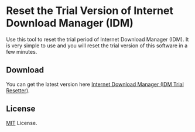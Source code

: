 # Reset the Trial Version of Internet Download Manager (IDM)

Use this tool to reset the trial period of Internet Download Manager (IDM). It is very simple to use and you will reset the trial version of this software in a few minutes.



## Download

You can get the latest version here [Internet Download Manager (IDM Trial Resetter)](https://www.trialresetter.com/idm-trial-resetter/).


## License

[MIT](LICENSE) License.
